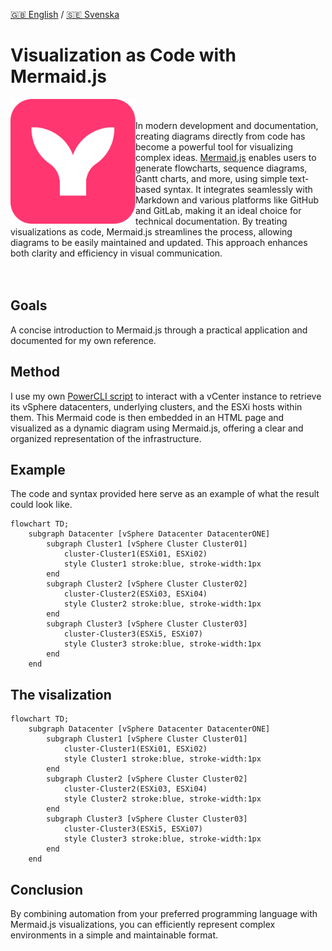 [🇬🇧 English](README.md) / [🇸🇪 Svenska](README_se.md) 


# Visualization as Code with Mermaid.js
<img width="200" alt="Logo" src="https://raw.githubusercontent.com/mermaid-js/mermaid/develop/docs/public/favicon.svg" align=left><br>
<br>
In modern development and documentation, creating diagrams directly from code has become a powerful tool for visualizing complex ideas. [Mermaid.js](https://mermaid.js.org/) enables users to generate flowcharts, sequence diagrams, Gantt charts, and more, using simple text-based syntax. It integrates seamlessly with Markdown and various platforms like GitHub and GitLab, making it an ideal choice for technical documentation. By treating visualizations as code, Mermaid.js streamlines the process, allowing diagrams to be easily maintained and updated. This approach enhances both clarity and efficiency in visual communication.
<br>
<br>
<br>

## Goals
A concise introduction to Mermaid.js through a practical application and documented for my own reference.

## Method
I use my own [PowerCLI script](https://github.com/rafaelurrutiasilva/visualization-as-code-with-mermaid.js/blob/main/powershell/Visualize-vSphere.ps1) to interact with a vCenter instance to retrieve its vSphere datacenters, underlying clusters, and the ESXi hosts within them. 
This Mermaid code is then embedded in an HTML page and visualized as a dynamic diagram using Mermaid.js, offering a clear and organized representation of the infrastructure.

## Example
The code and syntax provided here serve as an example of what the result could look like.
```
flowchart TD;
    subgraph Datacenter [vSphere Datacenter DatacenterONE]
        subgraph Cluster1 [vSphere Cluster Cluster01]
            cluster-Cluster1(ESXi01, ESXi02)
            style Cluster1 stroke:blue, stroke-width:1px
        end
        subgraph Cluster2 [vSphere Cluster Cluster02]
            cluster-Cluster2(ESXi03, ESXi04)
            style Cluster2 stroke:blue, stroke-width:1px
        end
        subgraph Cluster3 [vSphere Cluster Cluster03]
            cluster-Cluster3(ESXi5, ESXi07)
            style Cluster3 stroke:blue, stroke-width:1px
        end
    end
```

## The visalization 
```mermaid
flowchart TD;
    subgraph Datacenter [vSphere Datacenter DatacenterONE]
        subgraph Cluster1 [vSphere Cluster Cluster01]
            cluster-Cluster1(ESXi01, ESXi02)
            style Cluster1 stroke:blue, stroke-width:1px
        end
        subgraph Cluster2 [vSphere Cluster Cluster02]
            cluster-Cluster2(ESXi03, ESXi04)
            style Cluster2 stroke:blue, stroke-width:1px
        end
        subgraph Cluster3 [vSphere Cluster Cluster03]
            cluster-Cluster3(ESXi5, ESXi07)
            style Cluster3 stroke:blue, stroke-width:1px
        end
    end
```

## Conclusion
By combining automation from your preferred programming language with Mermaid.js visualizations, you can efficiently represent complex environments in a simple and maintainable format. 

